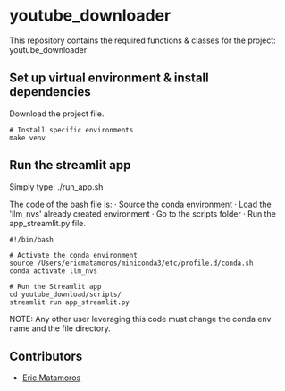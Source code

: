 # youtube_downloader

This repository contains the required functions & classes for the project: youtube_downloader

## Set up virtual environment & install dependencies

Download the project file.

```
# Install specific environments
make venv
```

## Run the streamlit app

Simply type: ./run_app.sh

The code of the bash file is:
· Source the conda environment
· Load the 'llm_nvs' already created environment
· Go to the scripts folder
· Run the app_streamlit.py file.

```
#!/bin/bash

# Activate the conda environment
source /Users/ericmatamoros/miniconda3/etc/profile.d/conda.sh
conda activate llm_nvs

# Run the Streamlit app
cd youtube_download/scripts/
streamlit run app_streamlit.py
```

NOTE: Any other user leveraging this code must change the conda env name and the file directory.

## Contributors

- [Eric Matamoros](ericmatamoros1999@gmail.com)